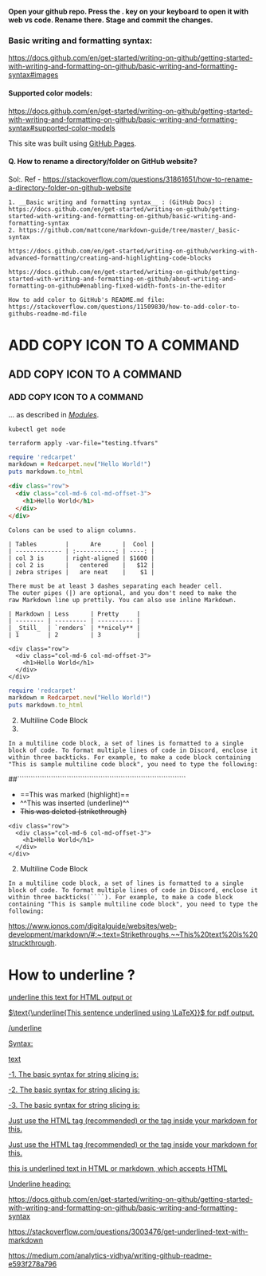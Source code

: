 **Open your github repo. Press the . key on your keyboard to open it with web vs code. Rename there. Stage and commit the changes.**



### Basic writing and formatting syntax:
https://docs.github.com/en/get-started/writing-on-github/getting-started-with-writing-and-formatting-on-github/basic-writing-and-formatting-syntax#images

#### Supported color models:

https://docs.github.com/en/get-started/writing-on-github/getting-started-with-writing-and-formatting-on-github/basic-writing-and-formatting-syntax#supported-color-models

This site was built using [GitHub Pages](https://pages.github.com/).

#### Q. How to rename a directory/folder on GitHub website?

Sol:. Ref - https://stackoverflow.com/questions/31861651/how-to-rename-a-directory-folder-on-github-website

``````````````````````````````````````````````````````````````````````````````````
1. __Basic writing and formatting syntax__ : (GitHub Docs) : https://docs.github.com/en/get-started/writing-on-github/getting-started-with-writing-and-formatting-on-github/basic-writing-and-formatting-syntax
2. https://github.com/mattcone/markdown-guide/tree/master/_basic-syntax

https://docs.github.com/en/get-started/writing-on-github/working-with-advanced-formatting/creating-and-highlighting-code-blocks

https://docs.github.com/en/get-started/writing-on-github/getting-started-with-writing-and-formatting-on-github/about-writing-and-formatting-on-github#enabling-fixed-width-fonts-in-the-editor

How to add color to GitHub's README.md file: https://stackoverflow.com/questions/11509830/how-to-add-color-to-githubs-readme-md-file
```````````````````````````````````````````````````````````````````````````````````



# ADD COPY ICON TO A COMMAND
## ADD COPY ICON TO A COMMAND
### ADD COPY ICON TO A COMMAND

... as described in [_Modules_](/terraform/language/modules).



```
kubectl get node 
```

```shell
terraform apply -var-file="testing.tfvars"
```




```ruby
require 'redcarpet'
markdown = Redcarpet.new("Hello World!")
puts markdown.to_html
```

```html
<div class="row">
  <div class="col-md-6 col-md-offset-3">
    <h1>Hello World</h1>
  </div>
</div>
```



```
Colons can be used to align columns.

| Tables        |      Are      |  Cool |
| ------------- | :-----------: | ----: |
| col 3 is      | right-aligned | $1600 |
| col 2 is      |   centered    |   $12 |
| zebra stripes |   are neat    |    $1 |

There must be at least 3 dashes separating each header cell.
The outer pipes (|) are optional, and you don't need to make the
raw Markdown line up prettily. You can also use inline Markdown.

| Markdown | Less      | Pretty     |
| -------- | --------- | ---------- |
| _Still_  | `renders` | **nicely** |
| 1        | 2         | 3          |

```


```
<div class="row">
  <div class="col-md-6 col-md-offset-3">
    <h1>Hello World</h1>
  </div>
</div>
```

```ruby
require 'redcarpet'
markdown = Redcarpet.new("Hello World!")
puts markdown.to_html
```
2. Multiline Code Block
3. 
```In a multiline code block, a set of lines is formatted to a single block of code. To format multiple lines of code in Discord, enclose it within three backticks. For example, to make a code block containing "This is sample multiline code block", you need to type the following:```




 

##```````````````````````````````````````````````````````````````````````````



- ==This was marked (highlight)==
- ^^This was inserted (underline)^^
- ~~This was deleted (strikethrough)~~

```
<div class="row">
  <div class="col-md-6 col-md-offset-3">
    <h1>Hello World</h1>
  </div>
</div>
```

2. Multiline Code Block

```In a multiline code block, a set of lines is formatted to a single block of code. To format multiple lines of code in Discord, enclose it within three backticks(````). For example, to make a code block containing "This is sample multiline code block", you need to type the following:```

https://www.ionos.com/digitalguide/websites/web-development/markdown/#:~:text=Strikethroughs,~~This%20text%20is%20struckthrough.



#  How to underline ?


<span style="text-decoration:underline">

underline this text</span> for HTML output or 
  
$\text{\underline{This sentence underlined using \LaTeX}}$ for pdf output.

/underline

Syntax:

<ins>text</ins>

-1. <u>The basic syntax for string slicing is:</u>

-2. <ins>The basic syntax for string slicing is:

-3. <ins>The basic syntax for string slicing is:</ins>


Just use the HTML tag (recommended) or the tag inside your markdown for this.

Just use the HTML <u> tag (recommended) or the <ins> tag inside your markdown for this.

<u>this is underlined text in HTML or markdown, which accepts HTML</u>


Underline heading:

https://docs.github.com/en/get-started/writing-on-github/getting-started-with-writing-and-formatting-on-github/basic-writing-and-formatting-syntax

https://stackoverflow.com/questions/3003476/get-underlined-text-with-markdown


https://medium.com/analytics-vidhya/writing-github-readme-e593f278a796
